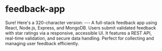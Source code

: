 # feedback-app
Sure! Here's a 320-character version:  ---  A full-stack feedback app using React, Node.js, Express, and MongoDB. Users submit validated feedback with star ratings via a responsive, accessible UI. It features a REST API, real-time validation, and secure data handling. Perfect for collecting and managing user feedback efficiently. 
